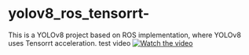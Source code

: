 # yolov8_ros_tensorrt-
This is a YOLOv8 project based on ROS implementation, where YOLOv8 uses Tensorrt acceleration.
test video
   [![Watch the video](https://user-images.githubusercontent.com/91470350/211450967-df8ecfdc-384e-4d0b-a866-6ed83e4848fb.jpg)](https://github.com/af-doom/yolov8_ros_tensorrt-/blob/main/2023-01-10-10-43-51_yolov7_detect_result2.mp4)

